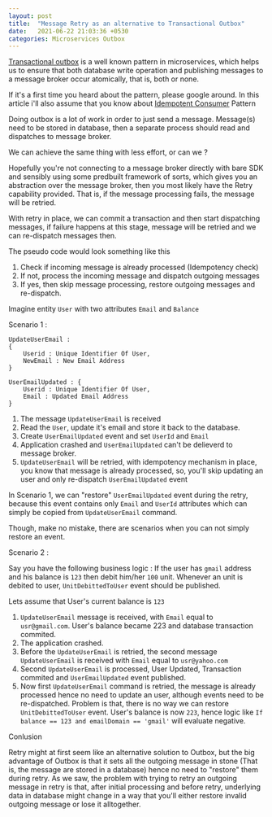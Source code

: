 ```yaml
---
layout: post
title:  "Message Retry as an alternative to Transactional Outbox"
date:   2021-06-22 21:03:36 +0530
categories: Microservices Outbox
---
```


[Transactional outbox](https://microservices.io/patterns/data/transactional-outbox.html) is a well known pattern in microservices, which helps us to ensure that both database write operation and publishing messages to a message broker occur atomically, that is, both or none.

If it's a first time you heard about the pattern, please google around. In this article i'll also assume that you know about [Idempotent Consumer](https://microservices.io/patterns/communication-style/idempotent-consumer.html) Pattern

Doing outbox is a lot of work in order to just send a message. Message(s) need to be stored in database, then a separate process should read and dispatches to message broker.

We can achieve the same thing with less effort, or can we ?

Hopefully you're not connecting to a message broker directly with bare SDK and sensibly using some predbuilt framework of sorts, which gives you an abstraction over the message broker, then you most likely have the Retry capability provided. That is, if the message processing fails, the message will be retried.

With retry in place, we can commit a transaction and then start dispatching messages, if failure happens at this stage, message will be retried and we can re-dispatch messages then.

The pseudo code would look something like this

1. Check if incoming message is already processed (Idempotency check)
2. If not, process the incoming message and dispatch outgoing messages
3. If yes, then skip message processing, restore outgoing messages and re-dispatch.

Imagine entity `User` with two attributes `Email` and `Balance`

Scenario 1 :


```
UpdateUserEmail : 
{
    Userid : Unique Identifier Of User,
    NewEmail : New Email Address
}
```

```
UserEmailUpdated : {
    Userid : Unique Identifier Of User,
    Email : Updated Email Address
}
```

1. The message `UpdateUserEmail` is received
2. Read the `User`, update it's email and store it back to the database.
3. Create `UserEmailUpdated` event and set `UserId` and `Email`
4. Application crashed and `UserEmailUpdated` can't be delieverd to message broker.
5. `UpdateUserEmail` will be retried, with idempotency mechanism in place, you know that message is already processed, so, you'll skip updating an user and only re-dispatch `UserEmailUpdated` event 

In Scenario 1, we can "restore" `UserEmailUpdated` event during the retry, because this event contains only `Email` and `UserId` attributes which can simply be copied from `UpdateUserEmail` command.

Though, make no mistake, there are scenarios when you can not simply restore an event.

Scenario 2 :

Say you have the following business logic : If the user has `gmail` address and his balance is `123` then debit him/her `100` unit. Whenever an unit is debited to user, `UnitDebittedToUser` event should be published.

Lets assume that User's current balance is `123`

1. `UpdateUserEmail` message is received, with `Email` equal to `usr@gmail.com`. User's balance became 223 and database transaction commited.
2. The application crashed.
3. Before the `UpdateUserEmail` is retried, the second message `UpdateUserEmail` is received with `Email` equal to `usr@yahoo.com`
4. Second `UpdateUserEmail` is processed, User Updated, Transaction commited and `UserEmailUpdated` event published.
5. Now first `UpdateUserEmail` command is retried, the message is already processed hence no need to update an user, although events need to be re-dispatched. Problem is that, there is no way we can restore `UnitDebittedToUser` event. User's balance is now `223`, hence logic like `If balance == 123 and emailDomain == 'gmail'` will evaluate negative.

Conlusion

Retry might at first seem like an alternative solution to Outbox, but the big advantage of Outbox is that it sets all the outgoing message in stone (That is, the message are stored in a database) hence no need to "restore" them during retry. As we saw, the problem with trying to retry an outgoing message in retry is that, after initial processing and before retry, underlying data in database might change in a way that you'll either restore invalid outgoing message or lose it alltogether.